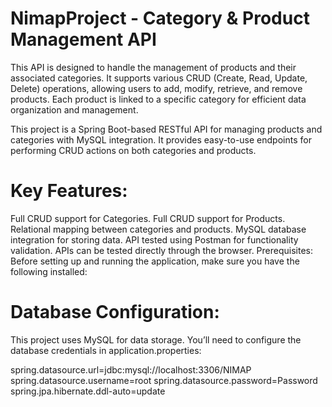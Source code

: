 # NimapProject - Category & Product Management API

This API is designed to handle the management of products and their associated categories. It supports various CRUD (Create, Read, Update, Delete) operations, allowing users to add, modify, retrieve, and remove products. Each product is linked to a specific category for efficient data organization and management.

This project is a Spring Boot-based RESTful API for managing products and categories with MySQL integration. It provides easy-to-use endpoints for performing CRUD actions on both categories and products.

# Key Features:
Full CRUD support for Categories.
Full CRUD support for Products.
Relational mapping between categories and products.
MySQL database integration for storing data.
API tested using Postman for functionality validation.
APIs can be tested directly through the browser.
Prerequisites:
Before setting up and running the application, make sure you have the following installed:

# Database Configuration:
This project uses MySQL for data storage. You’ll need to configure the database credentials in application.properties:

spring.datasource.url=jdbc:mysql://localhost:3306/NIMAP
spring.datasource.username=root
spring.datasource.password=Password
spring.jpa.hibernate.ddl-auto=update
